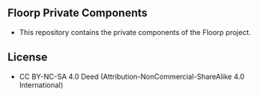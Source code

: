 ## Floorp Private Components

- This repository contains the private components of the Floorp project.

## License

-  CC BY-NC-SA 4.0 Deed (Attribution-NonCommercial-ShareAlike 4.0 International)
